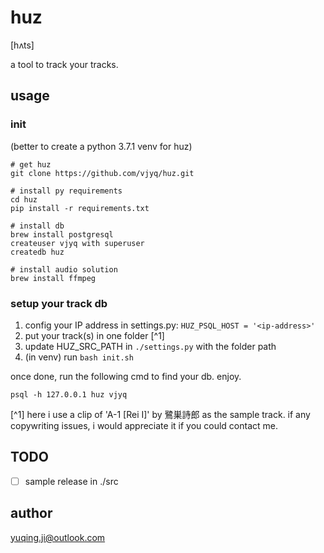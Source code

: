 # huz 

\[hʌts]

a tool to track your tracks.

## usage

### init

(better to create a python 3.7.1 venv for huz)

```
# get huz 
git clone https://github.com/vjyq/huz.git

# install py requirements
cd huz
pip install -r requirements.txt

# install db
brew install postgresql
createuser vjyq with superuser
createdb huz

# install audio solution
brew install ffmpeg
```

### setup your track db

1. config your IP address in settings.py: `HUZ_PSQL_HOST = '<ip-address>'`
2. put your track(s) in one folder [^1]
3. update HUZ_SRC_PATH in `./settings.py` with the folder path
4. (in venv) run `bash init.sh`

once done, run the following cmd to find your db. enjoy.

```
psql -h 127.0.0.1 huz vjyq
```

[^1] here i use a clip of 'A-1 \[Rei I]' by 鷺巣詩郎 as the sample track. if any copywriting issues, i would appreciate it if you could contact me.  

## TODO

- [ ] sample release in ./src
 
## author

yuqing.ji@outlook.com
